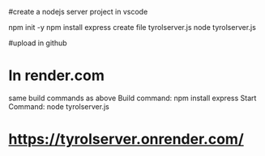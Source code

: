 #create a nodejs server project in vscode

npm init -y
npm install express
create file tyrolserver.js
node tyrolserver.js


#upload in github 


# In render.com
same build commands as above
Build command: npm install express
Start Command: node tyrolserver.js


# https://tyrolserver.onrender.com/ 




